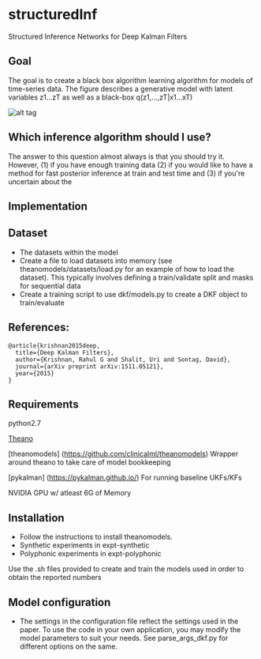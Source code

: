 # structuredInf
Structured Inference Networks for Deep Kalman Filters 

## Goal
The goal is to create a black box algorithm learning algorithm for models of time-series data. 
The figure describes a generative model with latent variables z1...zT as well as a black-box q(z1,...,zT|x1...xT)

![alt tag](https://raw.githubusercontent.com/clinicalml/structuredinference/master/images/dkf.png?token=AA5BDGHzqw3UohY9Kkd-Wj2JXCWCye7cks5XZ4y8wA%3D%3D)

## Which inference algorithm should I use?
The answer to this question almost always is that you should try it. However, (1) if you have enough training data (2)
if you would like to have a method for fast posterior inference at train and test time and (3) if you're uncertain about the 

## Implementation

## Dataset
* The datasets within the model
* Create a file to load datasets into memory (see theanomodels/datasets/load.py for an example of how to load the dataset). This typically involves defining a train/validate split and masks for sequential data
* Create a training script to use dkf/models.py to create a DKF object to train/evaluate


## References: 
```
@article{krishnan2015deep,
  title={Deep Kalman Filters},
  author={Krishnan, Rahul G and Shalit, Uri and Sontag, David},
  journal={arXiv preprint arXiv:1511.05121},
  year={2015}
}
```

## Requirements
python2.7

[Theano](https://github.com/Theano/Theano)

[theanomodels] (https://github.com/clinicalml/theanomodels) Wrapper around theano to take care of model bookkeeping

[pykalman] (https://pykalman.github.io/) For running baseline UKFs/KFs

NVIDIA GPU w/ atleast 6G of Memory

## Installation
* Follow the instructions to install theanomodels.
* Synthetic experiments in expt-synthetic
* Polyphonic experiments in expt-polyphonic

Use the .sh files provided to create and train the models used in order to obtain the reported numbers

## Model configuration
* The settings in the configuration file reflect the settings used in the paper. To use the code in your own application, 
you may modify the model parameters to suit your needs. See parse_args_dkf.py for different options on the same. 
